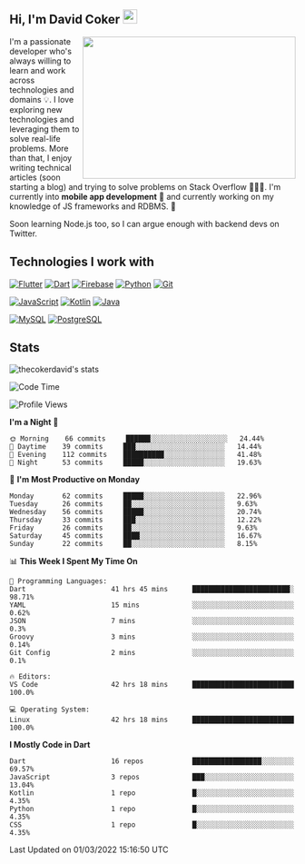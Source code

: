 ## Hi, I'm David Coker <img src="https://raw.githubusercontent.com/thecokerdavid/thecokerdavid/main/gifs/wave.gif" width="25px">
<img align="right" height="250" width="375" alt="" src="https://raw.githubusercontent.com/thecokerdavid/thecokerdavid/main/gifs/reminisce.gif" width="25px">

<p>I'm a passionate developer who's always willing to learn and work across technologies and domains 💡. I love exploring new technologies and leveraging them to solve real-life problems. More than that, I enjoy writing technical articles (soon starting a blog) and trying to solve problems on Stack Overflow 👨🏻‍💻. I'm currently into <strong>mobile app development</strong> 📱 and currently working on my knowledge of JS frameworks and RDBMS. 🤪</p>
<p>Soon learning Node.js too, so I can argue enough with backend devs on Twitter. </p>

## Technologies I work with

[![Flutter](https://img.shields.io/badge/-Flutter-blue?style=for-the-badge&logo=flutter&logoColor=ffffff)](https://www.flutter.dev/)
[![Dart](https://img.shields.io/badge/-Dart-ffffff?style=for-the-badge&logo=dart&logoColor=blue)](https://www.dart.dev/)
[![Firebase](https://img.shields.io/badge/-Firebase-%23FBB741?style=for-the-badge&logo=firebase&logoColor=FBB741&labelColor=%23ffffff&color=%23FBB741)](https://www.firebase.google.com/)
[![Python](https://img.shields.io/badge/-Python-yellow?style=for-the-badge&logo=python&logoColor=yellow&labelColor=blue&color=blue)](https://www.python.org/)
[![Git](https://img.shields.io/badge/-Git-EB5C38?style=for-the-badge&logo=git&logoColor=%23ffffff)](https://git-scm.com/)

[![JavaScript](https://img.shields.io/badge/-JavaScript-F7DF1E?style=for-the-badge&logo=javascript&logoColor=000000&labelColor=F7DF1E&color=F7DF1E)](https://www.javascript.com/)
[![Kotlin](https://img.shields.io/badge/-Kotlin-7F52FF?style=for-the-badge&logo=Kotlin&logoColor=ffffff)](https://www.kotlinlang.com/)
[![Java](https://img.shields.io/badge/-Java-007396?style=for-the-badge&logo=Java&logoColor=ffffff)](https://www.java.com/)

[![MySQL](https://img.shields.io/badge/-MySQL-4479A1?style=for-the-badge&logo=MySQL&logoColor=ffffff)](https://www.mysql.com/)
[![PostgreSQL](https://img.shields.io/badge/-PostgreSQL-808080?style=for-the-badge&logo=PostgreSQL&logoColor=ffffff)](https://www.postgresql.org/)

## Stats

<p><img src="https://github-readme-stats.vercel.app/api?username=thecokerdavid&show_icons=true&hide_border=true&border_radius=10&bg_color=75,83B0E7,EACDA3&title_color=000000&text_color=000000&icon_color=48A043&theme=onedark" alt="thecokerdavid's stats" /></p>

<!--START_SECTION:waka-->
![Code Time](http://img.shields.io/badge/Code%20Time-86%20hrs%2017%20mins-blue)

![Profile Views](http://img.shields.io/badge/Profile%20Views-66-blue)

**I'm a Night 🦉** 

```text
🌞 Morning    66 commits     ██████░░░░░░░░░░░░░░░░░░░   24.44% 
🌆 Daytime    39 commits     ███░░░░░░░░░░░░░░░░░░░░░░   14.44% 
🌃 Evening    112 commits    ██████████░░░░░░░░░░░░░░░   41.48% 
🌙 Night      53 commits     █████░░░░░░░░░░░░░░░░░░░░   19.63%

```
📅 **I'm Most Productive on Monday** 

```text
Monday       62 commits     █████░░░░░░░░░░░░░░░░░░░░   22.96% 
Tuesday      26 commits     ██░░░░░░░░░░░░░░░░░░░░░░░   9.63% 
Wednesday    56 commits     █████░░░░░░░░░░░░░░░░░░░░   20.74% 
Thursday     33 commits     ███░░░░░░░░░░░░░░░░░░░░░░   12.22% 
Friday       26 commits     ██░░░░░░░░░░░░░░░░░░░░░░░   9.63% 
Saturday     45 commits     ████░░░░░░░░░░░░░░░░░░░░░   16.67% 
Sunday       22 commits     ██░░░░░░░░░░░░░░░░░░░░░░░   8.15%

```


📊 **This Week I Spent My Time On** 

```text
💬 Programming Languages: 
Dart                     41 hrs 45 mins      ████████████████████████░   98.71% 
YAML                     15 mins             ░░░░░░░░░░░░░░░░░░░░░░░░░   0.62% 
JSON                     7 mins              ░░░░░░░░░░░░░░░░░░░░░░░░░   0.3% 
Groovy                   3 mins              ░░░░░░░░░░░░░░░░░░░░░░░░░   0.14% 
Git Config               2 mins              ░░░░░░░░░░░░░░░░░░░░░░░░░   0.1%

🔥 Editors: 
VS Code                  42 hrs 18 mins      █████████████████████████   100.0%

💻 Operating System: 
Linux                    42 hrs 18 mins      █████████████████████████   100.0%

```

**I Mostly Code in Dart** 

```text
Dart                     16 repos            █████████████████░░░░░░░░   69.57% 
JavaScript               3 repos             ███░░░░░░░░░░░░░░░░░░░░░░   13.04% 
Kotlin                   1 repo              █░░░░░░░░░░░░░░░░░░░░░░░░   4.35% 
Python                   1 repo              █░░░░░░░░░░░░░░░░░░░░░░░░   4.35% 
CSS                      1 repo              █░░░░░░░░░░░░░░░░░░░░░░░░   4.35%

```



 Last Updated on 01/03/2022 15:16:50 UTC
<!--END_SECTION:waka-->

<!-- ### Hi there 👋

<img align="center" src="/github-metrics.svg" alt="David Coker's Stats"> -->

<!-- ![David Coker's Most used languages](https://github-readme-stats.vercel.app/api/top-langs?username=thecokerdavid&layout=compact&show_icons=true&count_private=true&theme=gotham) -->
